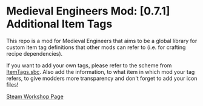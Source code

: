 # Medieval Engineers Mod: [0.7.1] Additional Item Tags
This repo is a mod for Medieval Engineers that aims to be a global library for custom item tag definitions that other mods can refer to (i.e. for crafting recipe dependencies).

If you want to add your own tags, please refer to the scheme from [ItemTags.sbc](https://github.com/gesp-shad/ME-Mod-Additional-Item-Tags/blob/master/Data/ItemTags.sbc).
Also add the information, to what item in which mod your tag refers, to give modders more transparency and don't forget to add your icon files!

[Steam Workshop Page](https://steamcommunity.com/sharedfiles/filedetails/?id=1963417666)

